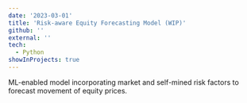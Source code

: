 ```yaml
---
date: '2023-03-01'
title: 'Risk-aware Equity Forecasting Model (WIP)'
github: ''
external: ''
tech:
  - Python
showInProjects: true
---
```


ML-enabled model incorporating market and self-mined risk factors to forecast movement of equity prices.
